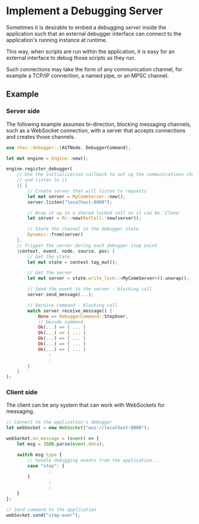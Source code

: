 Implement a Debugging Server
============================

Sometimes it is desirable to embed a debugging _server_ inside the application such that an external
debugger interface can connect to the application's running instance at runtime.

This way, when scripts are run within the application, it is easy for an external interface to debug
those scripts as they run.

Such connections may take the form of any communication channel, for example a TCP/IP connection, a
named pipe, or an MPSC channel.


Example
-------

### Server side

The following example assumes bi-direction, blocking messaging channels, such as a WebSocket
connection, with a server that accepts connections and creates those channels.

```rust
use rhai::debugger::{ASTNode, DebuggerCommand};

let mut engine = Engine::new();

engine.register_debugger(
    // Use the initialization callback to set up the communications channel
    // and listen to it
    || {
        // Create server that will listen to requests
        let mut server = MyCommServer::new();
        server.listen("localhost:8080");

        // Wrap it up in a shared locked cell so it can be 'Clone'
        let server = Rc::new(RefCell::new(server));

        // Store the channel in the debugger state
        Dynamic::from(server)
    },
    // Trigger the server during each debugger stop point
    |context, event, node, source, pos| {
        // Get the state
        let mut state = context.tag_mut();

        // Get the server
        let mut server = state.write_lock::<MyCommServer>().unwrap();

        // Send the event to the server - blocking call
        server.send_message(...);

        // Receive command - blocking call
        match server.receive_message() {
            None => DebuggerCommand::StepOver,
            // Decode command
            Ok(...) => { ... }
            Ok(...) => { ... }
            Ok(...) => { ... }
            Ok(...) => { ... }
            Ok(...) => { ... }
                :
                :
        }
    }
);
```

### Client side

The client can be any system that can work with WebSockets for messaging.

```js
// Connect to the application's debugger
let webSocket = new WebSocket("wss://localhost:8080");

webSocket.on_message = (event) => {
    let msg = JSON.parse(event.data);

    switch msg.type {
        // handle debugging events from the application...
        case "step": {
                :
        }
                :
                :
    }
};

// Send command to the application
webSocket.send("step-over");
```
